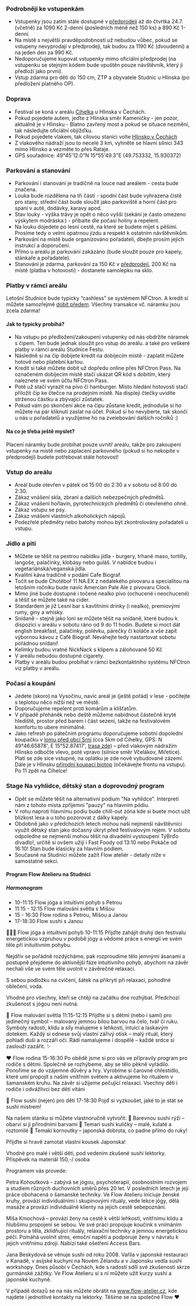 ### Podrobněji ke vstupenkám

- Vstupenky jsou zatím stále dostupné v [předprodeji](https://tickets.nfctron.com/event/eupathia/studnice-fest-2025) až do čtvrtka 24.7. (včetně) za 1090 Kč 2-denní (posledních méně než 150 ks) a 890 Kč 1-denní.
- Na místě s největší pravděpodobností už nebudou vůbec, pokud se vstupeny nevyprodají v předprodeji, tak budou za 1190 Kč (dvoudenní) a na jeden den za 990 Kč.
- Nedoporučujeme kupovat vstupenky mimo oficiální předprodej (na vstupenku se stejným kódem bude vpuštěn pouze návštěvník, který ji
  předloží jako první).
- Vstup zdarma pro děti do 150 cm, ZTP a obyvatele Studnic u Hlinska (po předložení platného OP).

### Doprava

- Festival se koná v areálu [Cihelka](https://maps.app.goo.gl/3u582mbjLMaMM3Uj6) u Hlinska v Čechách.
- Pokud pojedete autem, jeďte z Hlinska směr Kameničky - jen pozor, aktuálně je v Hlinsku - Blatno zavřený most a pokud se situace nezmění, tak následujte oficiální objížďku.
- Pokud pojedete vlakem, tak cílovou stanici
  volte [Hlinsko v Čechách](https://jizdnirady.idnes.cz/vlaky/spojeni/?f=&t=Hlinsko+v+%c4%8cech%c3%a1ch&fc=1&tc=100003&submit=false)
- Z vlakového nádraží jsou to necelé 3 km, vyhněte se hlavní silnici 343 mimo Hlinsko a vezměte to přes Rataje.
- GPS souřadnice: 49°45'12.0"N 15°55'49.3"E (49.753332, 15.930372)

### Parkování a stanování

- Parkování i stanování je tradičně na louce nad areálem - cesta bude značena.
- Louka bude rozdělena na tři části - spodní část bude vyhrazena čistě pro stany, střední část bude sloužit jako
  parkoviště a horní část pro spaní v autě, dodávky, karavy apod.
- Stav louky - výška trávy je opět o něco vyšší (sekání je často omezeno výskytem modráska:) - přibalte dle počasí holiny a repelent.
- Na louku dojedete po lesní cestě, na které se budete míjet s pěšími. Prosíme tedy o velmi opatrnou jízdu a respekt k
  ostatním návštěvníkům.
- Parkování na místě bude organizováno pořadateli, dbejte prosím jejich instrukcí a doporučení.
- Přímo u areálu je parkování zakázáno (bude sloužit pouze pro kapely, stánkaře a pořadatele).
- Stanování je zdarma, parkování za 150 Kč v [předprodeji](https://tickets.nfctron.com/event/eupathia/studnice-fest-2025), 200 Kč na místě (platba v hotovosti) - dostanete samolepku na sklo.

### Platby v rámci areálu

Letošní Studnice bude typicky “cashless” se systémem NFCtron. A kredit si můžete samozřejmě [dobít předem](https://pass.nfctron.com/event/eupathia/studnice-fest-2025/overview). Všechny transakce vč. náramku jsou zcela zdarma! 

#### Jak to typicky probíhá?

- Na vstupu po předložení/zakoupení vstupenky od nás obdržíte náramek s čipem. Ten bude jednak sloužit pro vstup do
  areálu.
  a také pro veškeré platby v rámci areálu Studnice Festu.
- Následně si na čip dobijete kredit na dobíjecím místě - zaplatit můžete hotově nebo platební kartou.
- Kredit si také můžete dobít už dopředu online přes NFCtron Pass. Na označeném dobíjecím místě stačí ukázat QR kód s
  dobitím, který naleznete ve svém účtu NFCtron Pass.
- Poté už stačí vyrazit na pivo či hamburger. Místo hledání hotovosti stačí přiložit čip ke čtečce na prodejním místě.
  Na displeji čtečky uvidíte strženou částku a zbývající zůstatek.
- Pokud vám po skončení akce na čipu zůstane kredit, jednoduše si ho můžete na pár kliknutí zaslat na účet. Pokud si ho nevyberte, tak skončí u nás u pořadatelů a využijeme ho na zvelebování dalších ročníků :)

#### Na co je třeba ještě myslet?

Placení náramky bude probíhat pouze uvnitř areálu, takže pro zakoupení vstupenky na místě nebo zaplacení parkovného (pokud si ho nekopíte v předprodeji)
budete potřebovat stále hotovost!

### Vstup do areálu

- Areál bude otevřen v pátek od 15:00 do 2:30 a v sobotu od 8:00 do 2:30.
- Zákaz vnášení skla, zbraní a dalších nebezpečných předmětů.
- Zákaz vnášení hořlavin, pyrotechnických předmětů či otevřeného ohně.
- Zákaz vstupu se psy.
- Zákaz vnášení vlastních alkoholických nápojů.
- Podezřelé předměty nebo batohy mohou být zkontrolovány pořadateli u vstupu.

### Jídlo a pití

- Můžete se těšit na pestrou nabídku jídla - burgery, trhané maso, tortilly, langoše, palačinky, klobásy
  nebo guláš. V nabídce budou i vegetariánská/veganská jídla.
- Kvalitní káva tradičně v podání Cafe Biograf.
- Točit se bude Chotěboř 11 NA.EX z nedalekého pivovaru a specialitou na letošním ročníku bude navíc Amercian Pale Ale z pivovaru Clock.
- Mimo jiné bude dostupné i točené nealko pivo (ochucené i neochucené) a těšit se můžete také na cider.
- Standardem je již Lesní bar s kavlitními drinky (i nealko), premiovými rumy, giny a whisky.
- Snídaně - stejně jako loni se můžete těšit na snídaně, které budou k dispozici v areálu v sobotu ráno od 9 do 11
  hodin. Budete si moct dát english breakfast, palačinky, polévku, párečky či koláče a vše zapít výbornou kávou z Café
  Biograf. Neváhejte tedy nastartovat sobotu pořádnou snídaní!
- Kelímky budou vratné NickNack s klipem a zálohované 50 Kč
- V areálu nebudou dostupné cigarety.
- Platby v areálu budou probíhat v rámci bezkontaktního systému NFCtron viz platby v areálu.
  
### Počasí a koupání

- Jedete (skoro) na Vysočinu, navíc areál je (ještě pořád) v lese - počítejte s teplotou něco nižší než ve
  městě.
- Doporučujeme repelent proti komárům a klíšťatům.
- V případě přeháněk nebo deště můžeme nabídnout částečně kryté hlediště, prostor před barem i část sezení, takže na
  festivalovém komfortu to ubere minimálně.
- Jako refresh po pátečním programu doporučujeme sobotní dopolední koupačku
  v [lomu před obcí Srní](https://mapy.cz/s/2Uq3I) (cca 5km od Cihelky,
  GPS: N 49°46.65878', E 15°52.87417', [trasa zde](https://mapy.cz/s/2Uq1U)) – před vlakovým nádražím Hlinsko odbočte
  vlevo, poté vpravo (silnice
  směr Včelákov, Miřetice). Platí se zde sice vstupné, na oplátku je zde nově vybudované zázemí. Dále je v Hlinsku
  [přírodní koupací biotop](https://www.sportovistehlinsko.cz/sportoviste/koupaci-biotop/) (očekávejte frontu na
  vstupu). Po 11 zpět na Cihelce!
### Stage Na vyhlídce, dětský stan a doprovodný program

- Opět se můžete těšit na alternativní pódium "Na vyhlídce". Interpreti nám z tohoto místa zpříjemní "pauzy" na hlavním
  pódiu.
- V rohu naproti hlavnímu podiu bude chill-out zóna kde si buete moct užít blízkost lesa a u toho pozorovat z dálky kapely.
- Obdobně jako v předchozích letech mohou naši nejmenší návštěvníci využít dětský stan jako dočasný úkryt před
  festivalovým rejem. V sobotu odpoledne se nejmenší mohou těšit na divadelní vystoupení TýBrďo divadlo!, určitě si ovšem užijí i Fast Foody od 13:10 nebo Pokáče od 16:10! Stan bude klasicky za
  hlavním pódiem.
- Současně na Studnici můžete zažít Flow ateliér - detaily níže v samostatné sekci.
    
#### Program Flow Atelieru na Studnici
##### Harmonogram
- 10-11:15 Flow jóga a intuitivní pohyb s Petrou
- 11:15 - 12:15 Flow malování světla s Míšou
- 15 - 16:30 Flow rodina s Petrou, Míšou a Janou
- 17-18:30 Flow sushi s Janou

🧘🏽‍♀️ Flow jóga a intuitivní pohyb 10-11:15
Přijďte zahájit druhý den festivalu energetickou vzpruhou v podobě jógy a vědomé práce s energií ve svém těle při inituitivním pohybu.

Nejdřív se pořádně rozdýcháme, pak rozproudíme tělo jemnými ásanami a postupně přejdeme do aktivnější fáze intuitivního pohyb, abychom na závěr nechali vše ve svém těle uvolnit v závěrečné relaxaci.

S sebou podložku na cvičení, šátek na přikrytí při relaxaci, pohodlné oblečení, voda.

Vhodné pro všechny, kteří se chtějí na začátku dne rozhýbat.
Předchozí zkušenost s jógou není nutná.

🎨 Flow malování světla 11:15-12:15
Přijďte si s dětmi (nebo i sami) pro jedinečný symbol – malovaný jemnou bílou barvou na čelo, tvář či ruku.
Symboly radosti, klidu a síly malujeme s lehkostí, intuicí a laskavým dotekem.
Každý si odnese svůj vlastní zářivý otisk – malý rituál, který pohladí duši a rozzáří oči.
Rádi namalujeme i dospělé – každé srdce si zaslouží zazářit. ✨

❤️ Flow rodina 15-16:30
Po obědě jsme si pro vás ve připravily program pro rodiče s dětmi.
Společně se rozhýbeme, aby se tělo pěkně vyřádilo. Ponoříme se do vzájemné důvěry a hry. Vyrobíme si čarovné chřestidlo, které umí propojit s naším vnitřním světem a aktivujeme ho rituálem v šamanském kruhu. 
Na závěr si užijeme pečující relaxaci.
Vsechny děti i rodiče i odvážlivci bez dětí vítáni 

🍣 Flow sushi (nejen) pro děti 17-18:30
Pojď si vyzkoušet, jaké to je stát se sushi mistrem!

Na našem stánku si můžete vlastnoručně vytvořit:
🎨 Barevnou sushi rýži – obarvi si ji přírodními barvami
🍙 Temari sushi kuličky – malé, kulaté a roztomilé
🌸 Temaki kornoutky – japonská dobrota, co padne přímo do ruky!

Přijďte si hravě zamotat vlastní kousek Japonska!

Vhodné pro malé i větší děti, pod vedením zkušené sushi lektorky. 
Příspěvek na materiál 150,-/ osoba

Programem vás provede:

Petra Kohoutková - zabývá se jógou, psychoterapií, osobnostním rozvojem a studiem různých duchovních směrů přes 20 let. V posledních letech je její práce obohacená o šamanské techniky. Ve Flow Atelieru iniciuje ženské kruhy, provází individuálními i skupinovými rituály, vede lekce jógy, dělá masáže a provází individuálně klienty na jejich cestě sebepoznání.

Míša Kmochová – provází ženy na cestě k větší lehkosti, vnitřnímu klidu a hlubšímu propojení se sebou. Ve své práci propojuje koučink s vnímáním prostoru a těla, zklidňující rituály, relaxační techniky a jemnou energetickou péči. Pomáhá uvolnit stres, emoční napětí a podporuje ženy v návratu k jejich vnitřnímu zdroji. Nabízí také ošetření Access Bars.

Jana Beskydová se věnuje sushi od roku 2008. Vařila v japonské restauraci v Kanadě, v asijské kuchyni na Novém Zélandu a v Japonsku vedla sushi workshopy. Dnes působí v Čechách, kde s radostí sdílí své zkušenosti skrze gurmánské zážitky. Ve Flow Atelieru si s ní můžete užít kurzy sushi a japonské kuchyně.

V případě dotazů se na nás můžete obrátit na www.flow-atelier.cz, kde najdete i jednotlivé kontakty na lektorky.
Těšíme se na společné Flow ❤️
